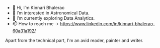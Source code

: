 - 👋 Hi, I’m Kinnari Bhalerao
- 👀 I’m interested in Astronomical Data.
- 🌱 I’m currently exploring Data Analytics. 
- 📫 How to reach me -> https://www.linkedin.com/in/kinnari-bhalerao-60a31a192/

Apart from the technical part, I'm an avid reader, painter and writer.
<!---
kinnari15/kinnari15 is a ✨ special ✨ repository because its `README.md` (this file) appears on your GitHub profile.
You can click the Preview link to take a look at your changes.
--->
